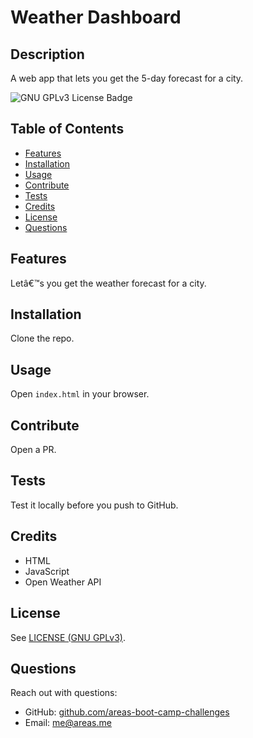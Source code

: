 # Weather Dashboard
## Description
A web app that lets you get the 5-day forecast for a city.

<!-- if appropriate, add a screenshot ![image-alt](image-url) -->

![GNU GPLv3 License Badge](https://img.shields.io/github/license/areas-boot-camp-challenges/06-weather-dashboard)


## Table of Contents
- [Features](#features)
- [Installation](#installation)
- [Usage](#usage)
- [Contribute](#contribute)
- [Tests](#tests)
- [Credits](#credits)
- [License](#license)
- [Questions](#questions)


## Features
Letâ€™s you get the weather forecast for a city.


## Installation
Clone the repo.


## Usage
Open `index.html` in your browser.


## Contribute
Open a PR.


## Tests
Test it locally before you push to GitHub.


## Credits
- HTML
- JavaScript
- Open Weather API


## License
See [LICENSE (GNU GPLv3)](./LICENSE).


## Questions
Reach out with questions:

- GitHub: [github.com/areas-boot-camp-challenges](https://github.com/areas-boot-camp-challenges)
- Email: [me@areas.me](mailto:me@areas.me)
